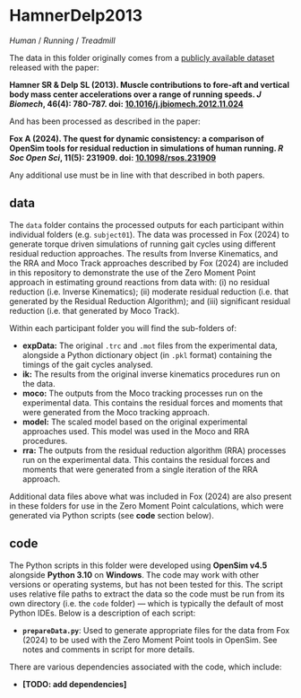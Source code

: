 # HamnerDelp2013

*Human* / *Running* / *Treadmill*

The data in this folder originally comes from a [publicly available dataset](https://simtk.org/projects/nmbl_running) released with the paper:

**Hamner SR & Delp SL (2013). Muscle contributions to fore-aft and vertical body mass center accelerations over a range of running speeds. *J Biomech*, 46(4): 780-787. doi: [10.1016/j.jbiomech.2012.11.024](https://doi.org/10.1016/j.jbiomech.2012.11.024)** 

And has been processed as described in the paper:

**Fox A (2024). The quest for dynamic consistency: a comparison of OpenSim tools for residual reduction in simulations of human running. *R Soc Open Sci*, 11(5): 231909. doi: [10.1098/rsos.231909](https://doi.org/10.1098/rsos.231909)** 

Any additional use must be in line with that described in both papers.

## data

The `data` folder contains the processed outputs for each participant within individual folders (e.g. `subject01`). The data was processed in Fox (2024) to generate torque driven simulations of running gait cycles using different residual reduction approaches. The results from Inverse Kinematics, and the RRA and Moco Track approaches described by Fox (2024) are included in this repository to demonstrate the use of the Zero Moment Point approach in estimating ground reactions from data with: (i) no residual reduction (i.e. Inverse Kinematics); (ii) moderate residual reduction (i.e. that generated by the Residual Reduction Algorithm); and (iii) significant residual reduction (i.e. that generated by Moco Track). 

Within each participant folder you will find the sub-folders of:

- **expData:** The original `.trc` and `.mot` files from the experimental data, alongside a Python dictionary object (in `.pkl` format) containing the timings of the gait cycles analysed.
- **ik:** The results from the original inverse kinematics procedures run on the data.
- **moco:** The outputs from the Moco tracking processes run on the experimental data. This contains the residual forces and moments that were generated from the Moco tracking approach.
- **model:** The scaled model based on the original experimental approaches used. This model was used in the Moco and RRA procedures. 
- **rra:** The outputs from the residual reduction algorithm (RRA) processes run on the experimental data. This contains the residual forces and moments that were generated from a single iteration of the RRA approach.

Additional data files above what was included in Fox (2024) are also present in these folders for use in the Zero Moment Point calculations, which were generated via Python scripts (see **code** section below).

## code

The Python scripts in this folder were developed using **OpenSim v4.5** alongside **Python 3.10** on **Windows**. The code may work with other versions or operating systems, but has not been tested for this. The script uses relative file paths to extract the data so the code must be run from its own directory (i.e. the `code` folder) — which is typically the default of most Python IDEs. Below is a description of each script:

- **`prepareData.py`**: Used to generate appropriate files for the data from Fox (2024) to be used with the Zero Moment Point tools in OpenSim. See notes and comments in script for more details.

There are various dependencies associated with the code, which include:

- **[TODO: add dependencies]**

